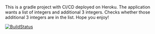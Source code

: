 This is a gradle project with CI/CD deployed on Heroku. The application wants a list of integers and additional 3 integers. Checks whether those additional 3 integers are in the list.
Hope you enjoy!

[![BuildStatus](https://circleci.com/gh/OmerFarukMerey/website481.svg?style=svg)](https://app.circleci.com/pipelines/github/OmerFarukMerey/website481)